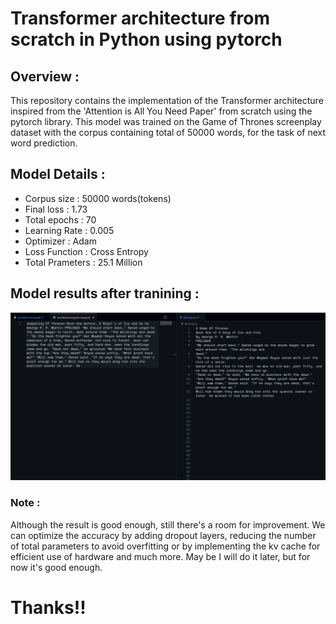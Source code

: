 # Transformer architecture from scratch in Python using pytorch

## Overview : 

This repository contains the implementation of the Transformer architecture inspired from the 'Attention is All You Need Paper' from scratch using the pytorch library. This model was trained on the Game of Thrones screenplay dataset with the corpus containing total of 50000 words, for the task of next word prediction.

## Model Details :

* Corpus size : 50000 words(tokens)
* Final loss : 1.73
* Total epochs : 70
* Learning Rate : 0.005
* Optimizer : Adam
* Loss Function : Cross Entropy
* Total Prameters : 25.1 Million

## Model results after tranining : 

![alt text](./Screenshot%202025-03-30%20141355.png)


### Note : 

Although the result is good enough, still there's a room for improvement. We can optimize the accuracy by adding dropout layers, reducing the number of total parameters to avoid overfitting or by implementing the kv cache for efficient use of hardware and much more. May be I will do it later, but for now it's good enough.

# Thanks!!
